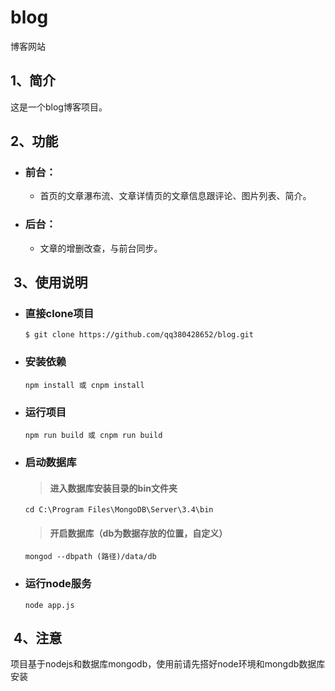 # blog
博客网站
##  1、简介
这是一个blog博客项目。<br>
##  2、功能
* ### 前台：
  * 首页的文章瀑布流、文章详情页的文章信息跟评论、图片列表、简介。
* ### 后台：
  * 文章的增删改查，与前台同步。
##  3、使用说明
* ### 直接clone项目
      $ git clone https://github.com/qq380428652/blog.git
* ### 安装依赖
      npm install 或 cnpm install
* ### 运行项目
      npm run build 或 cnpm run build
* ### 启动数据库
  > #### 进入数据库安装目录的bin文件夹
      cd C:\Program Files\MongoDB\Server\3.4\bin
  > #### 开启数据库（db为数据存放的位置，自定义）
      mongod --dbpath (路径)/data/db
* ### 运行node服务
      node app.js
##  4、注意
项目基于nodejs和数据库mongodb，使用前请先搭好node环境和mongdb数据库安装

